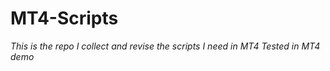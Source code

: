 # MT4-Scripts
_This is the repo I collect and revise the scripts I need in MT4_
_Tested in MT4 demo_
